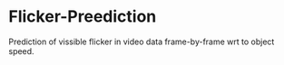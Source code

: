 # Flicker-Preediction
Prediction of vissible flicker in video data frame-by-frame wrt to object speed.
